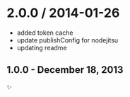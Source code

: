 
2.0.0 / 2014-01-26
==================

 * added token cache
 * update publishConfig for nodejitsu
 * updating readme

1.0.0 - December 18, 2013
-------------------------
:sparkles:
